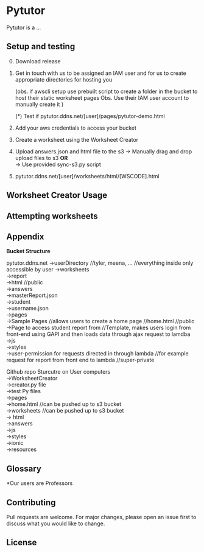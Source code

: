 # Pytutor

Pytutor is a ...

## Setup and testing

0. Download release

1. Get in touch with us to be assigned an IAM user and for us to create appropriate directories for hosting you
	
	(obs. if awscli setup use prebuilt script to create a folder in the bucket to host their static worksheet pages
	Obs. Use their IAM user account to manually create it ) 

	(*) Test if pytutor.ddns.net/[user]/pages/pytutor-demo.html

2. Add your aws credentials to access your bucket

3. Create a worksheet using the Worksheet Creator

4. Upload answers.json and html file to the s3
    -> Manually drag and drop upload files to s3 <b>OR</b>      
    -> Use provided sync-s3.py script 

5. pytutor.ddns.net/[user]/worksheets/html/[WSCODE].html

## Worksheet Creator Usage

## Attempting worksheets

## Appendix

<b> Bucket Structure </b>

pytutor.ddns.net 
	->userDirectory //tyler, meena, ... //everything inside only accessible by user 
		->worksheets  
			->report  
			->html //public  
			->answers  
			->masterReport.json  
		->student  
			->username.json  
		->pages  
			->Sample Pages //allows users to create a home page //home.html //public  
			->Page to access student report from  //Template, makes users login from front-end using GAPI and then loads data through ajax request to lamdba  
	->js   
	->styles   
	->user-permission for requests directed in through lambda //for example request for report from front end to lambda //super-private  

Github repo Sturcutre on User computers  
	->WorksheetCreator  
		->creator.py file  
		->test Py files  
	->pages  
		->home.html //can be pushed up to s3 bucket  
	->worksheets //can be pushed up to s3 bucket  
		-> html  
		->answers  
	->js  
	->styles  
	->ionic  
	->resources  
	
## Glossary

*Our users are Professors

## Contributing
Pull requests are welcome. For major changes, please open an issue first to discuss what you would like to change.

## License


